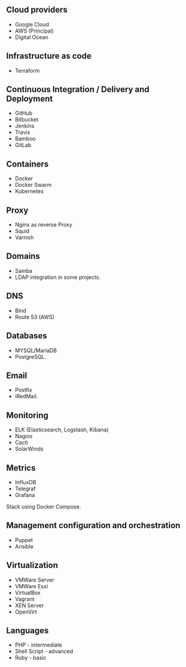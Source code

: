 ## Cloud providers
* Google Cloud
* AWS (Principal)
* Digital Ocean

## Infrastructure as code
* Terraform

## Continuous Integration / Delivery and Deployment
* GitHub
* Bitbucket
* Jenkins
* Travis
* Bamboo
* GitLab

## Containers
* Docker
* Docker Swarm
* Kubernetes

## Proxy
* Nginx as reverse Proxy
* Squid
* Varnish

## Domains
* Samba
* LDAP integration in some projects.

## DNS
* Bind
* Route 53 (AWS)

## Databases
* MYSQL/MariaDB
* PostgreSQL.

## Email
* Postfix
* iRedMail.

## Monitoring
* ELK (Elasticsearch, Logstash, Kibana)
* Nagios
* Cacti
* SolarWinds

## Metrics
* InfluxDB
* Telegraf
* Grafana

Stack using Docker Compose.

## Management configuration and orchestration
* Puppet
* Ansible

## Virtualization
* VMWare Server
* VMWare Esxi
* VirtualBox
* Vagrant
* XEN Server
* OpenVirt

## Languages
* PHP - intermediate
* Shell Script - advanced
* Ruby - basic

